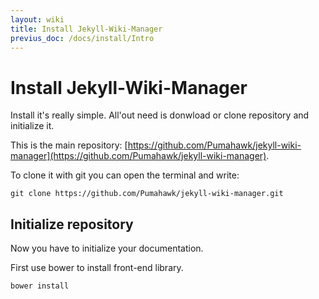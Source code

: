 ```yaml
---
layout: wiki
title: Install Jekyll-Wiki-Manager
previus_doc: /docs/install/Intro
---
```


# Install Jekyll-Wiki-Manager

Install it's really simple. All'out need is donwload or clone repository and 
initialize it.

This is the main repository: [https://github.com/Pumahawk/jekyll-wiki-manager](https://github.com/Pumahawk/jekyll-wiki-manager).

To clone it with git you can open the terminal and write:

```
git clone https://github.com/Pumahawk/jekyll-wiki-manager.git
```

## Initialize repository

Now you have to initialize your documentation.

First use bower to install front-end library.

`bower install`
